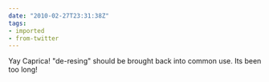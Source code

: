 ```yaml
---
date: "2010-02-27T23:31:38Z"
tags:
- imported
- from-twitter
---
```

Yay Caprica\! "de-resing" should be brought back into common use. Its been too long\!
